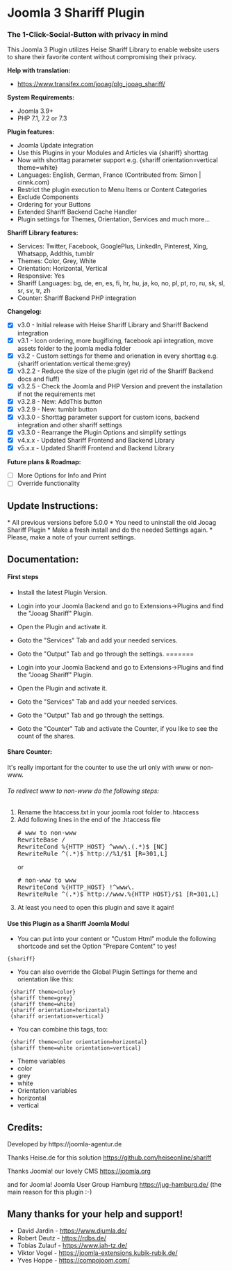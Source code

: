 <h1>Joomla 3 Shariff Plugin</h1>
<h3>The 1-Click-Social-Button with privacy in mind</h3>
This Joomla 3 Plugin utilizes Heise Shariff Library to enable website users to share their favorite content without compromising their privacy.

<b>Help with translation:</b>
* https://www.transifex.com/jooag/plg_jooag_shariff/

<b>System Requirements:</b>
* Joomla 3.9+ 
* PHP 7.1, 7.2 or 7.3

<b>Plugin features:</b>
* Joomla Update integration
* Use this Plugins in your Modules and Articles via {shariff} shorttag
 * Now with shorttag parameter support e.g.  {shariff orientation=vertical theme=white}
* Languages: English, German, France (Contributed from: Simon | cinnk.com)
* Restrict the plugin execution to Menu Items or Content Categories
* Exclude Components
* Ordering for your Buttons
* Extended Shariff Backend Cache Handler
* Plugin settings for Themes, Orientation, Services and much more...

<b>Shariff Library features:</b>
* Services: Twitter, Facebook, GooglePlus, LinkedIn, Pinterest, Xing, Whatsapp, Addthis, tumblr
* Themes: Color, Grey, White
* Orientation: Horizontal, Vertical
* Responsive: Yes
* Shariff Languages: bg, de, en, es, fi, hr, hu, ja, ko, no, pl, pt, ro, ru, sk, sl, sr, sv, tr, zh
* Counter: Shariff Backend PHP integration
 
<b>Changelog:</b>
- [x] v3.0 - Initial release with Heise Shariff Library and Shariff Backend integration
- [x] v3.1 - Icon ordering, more bugifixing, facebook api integration, move assets folder to the joomla media folder
- [x] v3.2 - Custom settings for theme and orienation in every shorttag e.g. {shariff orientation:vertical theme:grey}
- [x] v3.2.2 - Reduce the size of the plugin (get rid of the Shariff Backend docs and fluff)
- [x] v3.2.5 - Check the Joomla and PHP Version and prevent the installation if not the requirements met
- [x] v3.2.8 - New: AddThis button
- [x] v3.2.9 - New: tumblr button
- [x] v3.3.0 - Shorttag parameter support for custom icons, backend integration and other shariff settings
- [x] v3.3.0 - Rearrange the Plugin Options and simplify settings
- [x] v4.x.x - Updated Shariff Frontend and Backend Library
- [x] v5.x.x - Updated Shariff Frontend and Backend Library

<b>Future plans & Roadmap:</b>
- [ ] More Options for Info and Print
- [ ] Override functionality

<h2>Update Instructions:</h2>
* All previous versions before 5.0.0
  * You need to uninstall the old Jooag Shariff Plugin
  * Make a fresh install and do the needed Settings again.
  * Please, make a note of your current settings. 

<h2>Documentation:</h2>
<h4>First steps</h4>

* Install the latest Plugin Version.
* Login into your Joomla Backend and go to Extensions->Plugins and find the "Jooag Shariff" Plugin.
* Open the Plugin and activate it.
* Goto the "Services" Tab and add your needed services.
* Goto the "Output" Tab and go through the settings.
=======

* Login into your Joomla Backend and go to Extensions->Plugins and find the "Jooag Shariff" Plugin.

* Open the Plugin and activate it.

* Goto the "Services" Tab and add your needed services.

* Goto the "Output" Tab and go through the settings.

* Goto the "Counter" Tab and activate the Counter, if you like to see the count of the shares.

<h4>Share Counter:</h4>
It's really important for the counter to use the url only with www or non-www.
<h6>To redirect www to non-www do the following steps:</h6>
<ol>
<li>Rename the htaccess.txt in your joomla root folder to .htaccess</li>
<li>Add following lines in the end of the .htaccess file</li>
<pre>
# www to non-www
RewriteBase /
RewriteCond %{HTTP_HOST} ^www\.(.*)$ [NC]
RewriteRule ^(.*)$ http://%1/$1 [R=301,L]
</pre>
or
<pre>
# non-www to www
RewriteCond %{HTTP_HOST} !^www\.
RewriteRule ^(.*)$ http://www.%{HTTP_HOST}/$1 [R=301,L]
</pre>
<li>At least you need to open this plugin and save it again!</li>
</code>
</ol>
</p>

<h4>Use this Plugin as a Shariff Joomla Modul</h4>

* You can put into your content or "Custom Html" module the following shortcode and set the Option "Prepare Content" to yes!

 ```
{shariff}
```

* You can also override the Global Plugin Settings for theme and orientation like this:

```
 {shariff theme=color}
 {shariff theme=grey}
 {shariff theme=white}
 {shariff orientation=horizontal}
 {shariff orientation=vertical}
```

* You can combine this tags, too:

```
 {shariff theme=color orientation=horizontal}
 {shariff theme=white orientation=vertical}
```

* Theme variables
 * color
 * grey
 * white
* Orientation variables
 * horizontal
 * vertical
 
<h2>Credits:</h2>
Developed by https://joomla-agentur.de

Thanks Heise.de for this solution  https://github.com/heiseonline/shariff

Thanks Joomla! our lovely CMS https://joomla.org

and for Joomla! Joomla User Group Hamburg https://jug-hamburg.de/ (the main reason for this plugin :-)

<h2>Many thanks for your help and support!</h2>

* David Jardin - https://www.djumla.de/
* Robert Deutz - https://rdbs.de/
* Tobias Zulauf - https://www.jah-tz.de/
* Viktor Vogel - https://joomla-extensions.kubik-rubik.de/
* Yves Hoppe - https://compojoom.com/
